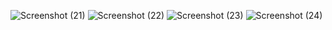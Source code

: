 ![Screenshot (21)](https://user-images.githubusercontent.com/104086026/231085477-407c9d09-c8c6-4e6b-9d95-db2c3e161a11.png)
![Screenshot (22)](https://user-images.githubusercontent.com/104086026/231085495-f8772f50-367b-4103-a31b-3ee81f0eaade.png)
![Screenshot (23)](https://user-images.githubusercontent.com/104086026/231085500-aaf47edd-03a6-4b17-937e-948bf3282659.png)
![Screenshot (24)](https://user-images.githubusercontent.com/104086026/231085519-2267d418-5051-4dc6-83d6-b5eaef8dce1c.png)
